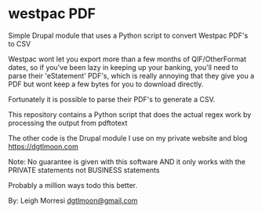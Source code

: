 westpac PDF
===========

Simple Drupal module that uses a Python script to convert Westpac PDF's to CSV

Westpac wont let you export more than a few months of QIF/OtherFormat dates, 
so if you've been lazy in keeping up your banking, you'll need to parse their 
'eStatement' PDF's, which is really annoying that they give you a PDF but wont 
keep a few bytes for you to download directly.

Fortunately it is possible to parse their PDF's to generate a CSV.

This repository contains a Python script that does the actual regex work by
processing the output from pdftotext

The other code is the Drupal module I use on my private website and blog
https://dgtlmoon.com

Note: No guarantee is given with this software AND it only works with the 
      PRIVATE statements not BUSINESS statements
      
Probably a million ways todo this better.

By: Leigh Morresi
    dgtlmoon@gmail.com

